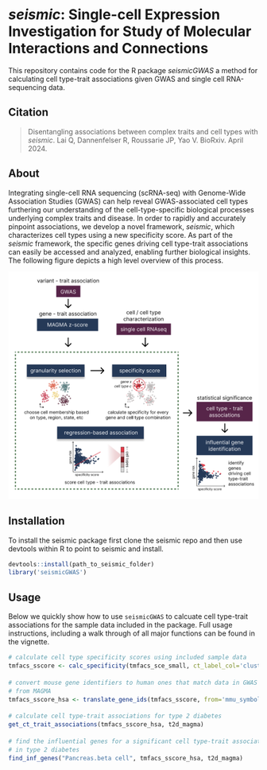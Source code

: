 # _seismic_: Single-cell Expression Investigation for Study of Molecular Interactions and Connections
This repository contains code for the R package _seismicGWAS_ a method for
calculating cell type-trait associations
given GWAS and single cell RNA-sequencing data.

## Citation

> Disentangling associations between complex traits and cell types with _seismic_.
> Lai Q, Dannenfelser R, Roussarie JP, Yao V. BioRxiv. April 2024.

## About

Integrating single-cell RNA sequencing (scRNA-seq) with Genome-Wide Association
Studies (GWAS) can help reveal GWAS-associated cell types furthering our
understanding of the cell-type-specific biological processes underlying complex
traits and disease. In order to rapidly and accurately pinpoint associations, we
develop a novel framework, _seismic_, which characterizes cell types using a new
specificity score. As part of the _seismic_ framework, the specific genes driving
cell type-trait associations can easily be accessed and analyzed, enabling further
biological insights. The following figure depicts a high level overview of
this process. 

![method overview](man/figures/seismic_overview.png)

## Installation
To install the seismic package first clone the seismic repo and then 
use devtools within R to point to seismic and install.

```R
devtools::install(path_to_seismic_folder)
library('seismicGWAS')
```

## Usage
Below we quickly show how to use `seismicGWAS` to calcuate cell
type-trait associations for the sample data included in the package. 
Full usage instructions, including a walk through of all major functions
can be found in the vignette.

```R
# calculate cell type specificity scores using included sample data
tmfacs_sscore <- calc_specificity(tmfacs_sce_small, ct_label_col='cluster_name')

# convert mouse gene identifiers to human ones that match data in GWAS summary data
# from MAGMA
tmfacs_sscore_hsa <- translate_gene_ids(tmfacs_sscore, from='mmu_symbol')

# calculate cell type-trait associations for type 2 diabetes
get_ct_trait_associations(tmfacs_sscore_hsa, t2d_magma)

# find the influential genes for a significant cell type-trait association
# in type 2 diabetes
find_inf_genes("Pancreas.beta cell", tmfacs_sscore_hsa, t2d_magma)
```
